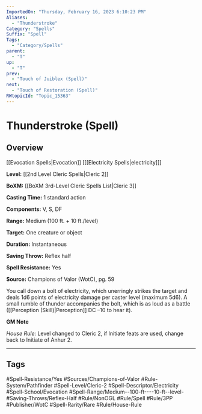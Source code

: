 ```yaml
---
ImportedOn: "Thursday, February 16, 2023 6:10:23 PM"
Aliases:
  - "Thunderstroke"
Category: "Spells"
Suffix: "Spell"
Tags:
  - "Category/Spells"
parent:
  - "T"
up:
  - "T"
prev:
  - "Touch of Juiblex (Spell)"
next:
  - "Touch of Restoration (Spell)"
RWtopicId: "Topic_15363"
---
```

# Thunderstroke (Spell)
## Overview
[[Evocation Spells|Evocation]] \[[[Electricity Spells|electricity]]]

**Level:** [[2nd Level Cleric Spells|Cleric 2]]

**BoXM:** [[BoXM 3rd-Level Cleric Spells List|Cleric 3]]

**Casting Time:** 1 standard action

**Components:** V, S, DF

**Range:** Medium (100 ft. + 10 ft./level)

**Target:** One creature or object

**Duration:** Instantaneous

**Saving Throw:** Reflex half

**Spell Resistance:** Yes

**Source:** Champions of Valor (WotC), pg. 59

You call down a bolt of electricity, which unerringly strikes the target and deals 1d6 points of electricity damage per caster level (maximum 5d6). A small rumble of thunder accompanies the bolt, which is as loud as a battle ([[Perception (Skill)|Perception]] DC –10 to hear it).

**GM Note**

*House Rule:* Level changed to Cleric 2, if Initiate feats are used, change back to Initiate of Anhur 2.


---
## Tags
#Spell-Resistance/Yes #Sources/Champions-of-Valor #Rule-System/Pathfinder #Spell-Level/Cleric-2 #Spell-Descriptor/Electricity #Spell-School/Evocation #Spell-Range/Medium--100-ft----10-ft--level- #Saving-Throws/Reflex-Half #Rule/NonOGL #Rule/Spell #Rule/3PP #Publisher/WotC #Spell-Rarity/Rare #Rule/House-Rule

